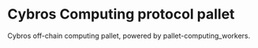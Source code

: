 Cybros Computing protocol pallet
====

Cybros off-chain computing pallet, powered by pallet-computing_workers.
